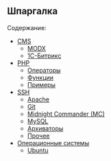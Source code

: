 Шпаргалка
---------

Содержание:
- [CMS](cms/readme.md "CMS")
    - [MODX](cms/modx/readme.md "MODX")
    - [1С-Битрикс](cms/1c-bitrix/readme.md "1С-Битрикс")
- [PHP](php/readme.md "PHP")
    - [Операторы](php/operators.md "Операторы")
    - [Функции](php/functions.md "Функции")
    - [Примеры](php/examples/readme.md "Примеры")
- [SSH](ssh/readme.md "SSH")
    - [Apache](ssh/apache.md "Apache")
    - [Git](ssh/git.md "Git")
    - [Midnight Commander (MC)](ssh/midnight-commander.md "Midnight Commander (MC)")
    - [MySQL](ssh/mysql.md "MySQL")
    - [Архиваторы](ssh/archivers.md "Архиваторы")
    - [Прочее](ssh/readme.md#other "Прочее")
- [Операционные системы](operating-system/readme.md "Операционные системы")
    - [Ubuntu](operating-system/ubuntu/readme.md "Ubuntu")